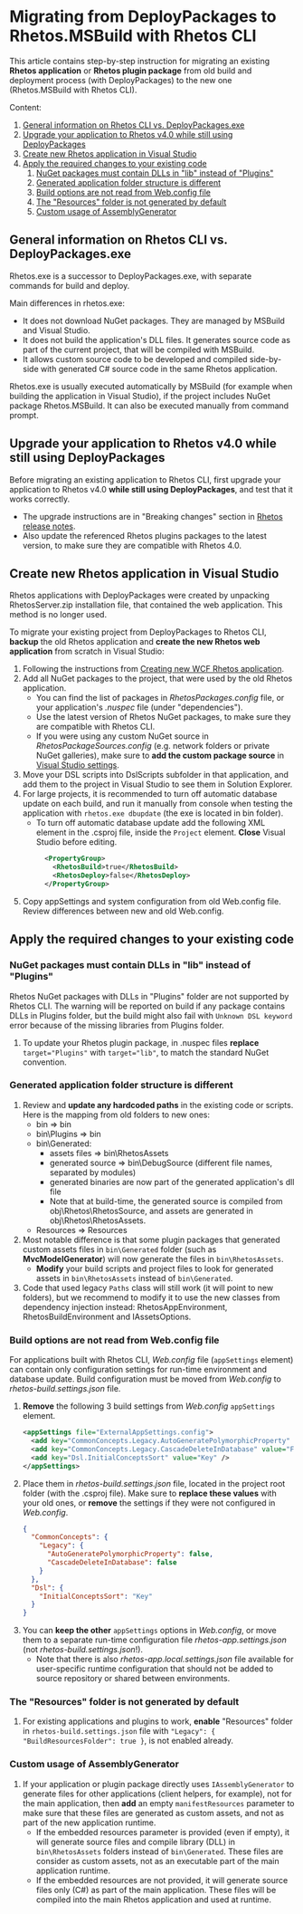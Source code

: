 # Migrating from DeployPackages to Rhetos.MSBuild with Rhetos CLI

This article contains step-by-step instruction for migrating an existing **Rhetos application** or **Rhetos plugin package**
from old build and deployment process (with DeployPackages) to the new one (Rhetos.MSBuild with Rhetos CLI).

Content:

1. [General information on Rhetos CLI vs. DeployPackages.exe](#general-information-on-rhetos-cli-vs-deploypackagesexe)
2. [Upgrade your application to Rhetos v4.0 while still using DeployPackages](#upgrade-your-application-to-rhetos-v40-while-still-using-deploypackages)
3. [Create new Rhetos application in Visual Studio](#create-new-rhetos-application-in-visual-studio)
4. [Apply the required changes to your existing code](#apply-the-required-changes-to-your-existing-code)
   1. [NuGet packages must contain DLLs in "lib" instead of "Plugins"](#nuget-packages-must-contain-dlls-in-lib-instead-of-plugins)
   2. [Generated application folder structure is different](#generated-application-folder-structure-is-different)
   3. [Build options are not read from Web.config file](#build-options-are-not-read-from-webconfig-file)
   4. [The "Resources" folder is not generated by default](#the-resources-folder-is-not-generated-by-default)
   5. [Custom usage of AssemblyGenerator](#custom-usage-of-assemblygenerator)

## General information on Rhetos CLI vs. DeployPackages.exe

Rhetos.exe is a successor to DeployPackages.exe, with separate commands for build and deploy.

Main differences in rhetos.exe:

* It does not download NuGet packages. They are managed by MSBuild and Visual Studio.
* It does not build the application's DLL files. It generates source code as part of
  the current project, that will be compiled with MSBuild.
* It allows custom source code to be developed and compiled side-by-side with generated
  C# source code in the same Rhetos application.

Rhetos.exe is usually executed automatically by MSBuild (for example when building the
application in Visual Studio), if the project includes NuGet package Rhetos.MSBuild.
It can also be executed manually from command prompt.

## Upgrade your application to Rhetos v4.0 while still using DeployPackages

Before migrating an existing application to Rhetos CLI, first
upgrade your application to Rhetos v4.0 **while still using DeployPackages**,
and test that it works correctly.

* The upgrade instructions are in "Breaking changes" section
  in [Rhetos release notes](https://github.com/Rhetos/Rhetos/blob/master/ChangeLog.md).
* Also update the referenced Rhetos plugins packages to the latest version,
  to make sure they are compatible with Rhetos 4.0.

## Create new Rhetos application in Visual Studio

Rhetos applications with DeployPackages were created by unpacking RhetosServer.zip installation
file, that contained the web application. This method is no longer used.

To migrate your existing project from DeployPackages to Rhetos CLI,
**backup** the old Rhetos application and **create the new Rhetos web application** from scratch
in Visual Studio:

1. Following the instructions from [Creating new WCF Rhetos application](Creating-new-WCF-Rhetos-application).
2. Add all NuGet packages to the project, that were used by the old Rhetos application.
   * You can find the list of packages in *RhetosPackages.config* file,
     or your application's *.nuspec* file (under "dependencies").
   * Use the latest version of Rhetos NuGet packages,
     to make sure they are compatible with Rhetos CLI.
   * If you were using any custom NuGet source in *RhetosPackageSources.config* (e.g. network
     folders or private NuGet galleries), make sure to **add the custom package source** in
     [Visual Studio settings](https://docs.microsoft.com/en-us/nuget/consume-packages/install-use-packages-visual-studio#package-sources).
3. Move your DSL scripts into DslScripts subfolder in that application, and add them to the project
   in Visual Studio to see them in Solution Explorer.
4. For large projects, it is recommended to turn off automatic database update on each build,
   and run it manually from console when testing the application with `rhetos.exe dbupdate`
   (the exe is located in bin folder).
   * To turn off automatic database update add the following XML element in the .csproj file,
     inside the `Project` element. **Close** Visual Studio before editing.
     ```xml
       <PropertyGroup>
         <RhetosBuild>true</RhetosBuild>
         <RhetosDeploy>false</RhetosDeploy>
       </PropertyGroup>
     ```
5. Copy appSettings and system configuration from old Web.config file.
   Review differences between new and old Web.config.

## Apply the required changes to your existing code

### NuGet packages must contain DLLs in "lib" instead of "Plugins"

Rhetos NuGet packages with DLLs in "Plugins" folder are not supported by Rhetos CLI.
The warning will be reported on build if any package contains DLLs in Plugins folder,
but the build might also fail with `Unknown DSL keyword` error because of the missing
libraries from Plugins folder.

1. To update your Rhetos plugin package, in .nuspec files **replace** `target="Plugins"`
   with `target="lib"`, to match the standard NuGet convention.

### Generated application folder structure is different

1. Review and **update any hardcoded paths** in the existing code or scripts.
   Here is the mapping from old folders to new ones:
   * bin => bin
   * bin\Plugins => bin
   * bin\Generated:
     * assets files => bin\RhetosAssets
     * generated source => bin\DebugSource (different file names, separated by modules)
     * generated binaries are now part of the generated application's dll file
     * Note that at build-time, the generated source is compiled from obj\Rhetos\RhetosSource,
       and assets are generated in obj\Rhetos\RhetosAssets.
   * Resources => Resources
2. Most notable difference is that some plugin packages that generated custom assets
   files in `bin\Generated` folder (such as **MvcModelGenerator**) will now generate
   the files in `bin\RhetosAssets`.
   * **Modify** your build scripts and project files to look for generated assets
     in `bin\RhetosAssets` instead of `bin\Generated`.
3. Code that used legacy `Paths` class will still work (it will point to new folders),
   but we recommend to modify it to use the new classes from dependency injection instead:
   RhetosAppEnvironment, RhetosBuildEnvironment and IAssetsOptions.

### Build options are not read from Web.config file

For applications built with Rhetos CLI, *Web.config* file (`appSettings` element) can contain
only configuration settings for run-time environment and database update.
Build configuration must be moved from *Web.config* to *rhetos-build.settings.json* file.

1. **Remove** the following 3 build settings from *Web.config* `appSettings` element.
    ```xml
    <appSettings file="ExternalAppSettings.config">
      <add key="CommonConcepts.Legacy.AutoGeneratePolymorphicProperty" value="False" />
      <add key="CommonConcepts.Legacy.CascadeDeleteInDatabase" value="False" />
      <add key="Dsl.InitialConceptsSort" value="Key" />
    </appSettings>
    ```
2. Place them in *rhetos-build.settings.json* file, located in the project root folder
   (with the .csproj file). Make sure to **replace these values** with your old ones,
   or **remove** the settings if they were not configured in *Web.config*.
    ```json
    {
      "CommonConcepts": {
        "Legacy": {
          "AutoGeneratePolymorphicProperty": false,
          "CascadeDeleteInDatabase": false
        }
      },
      "Dsl": {
        "InitialConceptsSort": "Key"
      }
    }
    ```
3. You can **keep the other** `appSettings` options in *Web.config*, or move them to a separate
   run-time configuration file *rhetos-app.settings.json* (not *rhetos-build.settings.json*!).
   * Note that there is also *rhetos-app.local.settings.json* file available for user-specific
     runtime configuration that should not be added to source repository or shared
     between environments.

### The "Resources" folder is not generated by default

1. For existing applications and plugins to work, **enable** "Resources" folder
   in `rhetos-build.settings.json` file with
   `"Legacy": { "BuildResourcesFolder": true }`, is not enabled already.

### Custom usage of AssemblyGenerator

1. If your application or plugin package directly uses `IAssemblyGenerator`
   to generate files for other applications (client helpers, for example), not for the main
   application, then **add** an empty `manifestResources` parameter to make sure that
   these files are generated as custom assets, and not as part of the new application runtime.
   * If the embedded resources parameter is provided (even if empty), it will generate
     source files and compile library (DLL) in `bin\RhetosAssets` folders instead of
     `bin\Generated`. These files are consider as custom assets,
     not as an executable part of the main application runtime.
   * If the embedded resources are not provided, it will generate source files only (C#)
     as part of the main application. These files will be compiled into the main Rhetos
     application and used at runtime.
